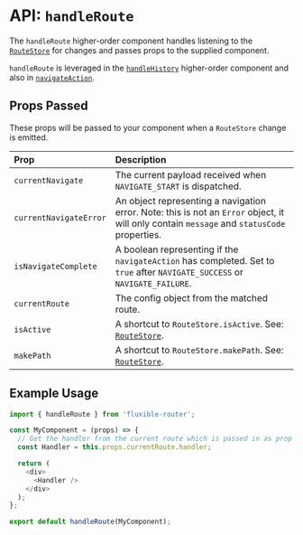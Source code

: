 # API: `handleRoute`

The `handleRoute` higher-order component handles listening to the [`RouteStore`](RouteStore.md) for changes and passes props to the supplied component.

`handleRoute` is leveraged in the [`handleHistory`](handleHistory.md) higher-order component and also in [`navigateAction`](navigateAction.md).

## Props Passed

These props will be passed to your component when a `RouteStore` change is emitted.

| Prop | Description |
|:-----|:------------|
| `currentNavigate` | The current payload received when `NAVIGATE_START` is dispatched. |
| `currentNavigateError` | An object representing a navigation error. Note: this is not an `Error` object, it will only contain `message` and `statusCode` properties. |
| `isNavigateComplete` | A boolean representing if the `navigateAction` has completed. Set to `true` after `NAVIGATE_SUCCESS` or `NAVIGATE_FAILURE`. |
| `currentRoute` | The config object from the matched route. |
| `isActive` | A shortcut to `RouteStore.isActive`. See: [`RouteStore`](RouteStore.md). |
| `makePath` | A shortcut to `RouteStore.makePath`. See: [`RouteStore`](RouteStore.md). |

## Example Usage

```js
import { handleRoute } from 'fluxible-router';

const MyComponent = (props) => {
  // Get the handler from the current route which is passed in as prop
  const Handler = this.props.currentRoute.handler;

  return (
    <div>
      <Handler />
    </div>
  );
};

export default handleRoute(MyComponent);
```
